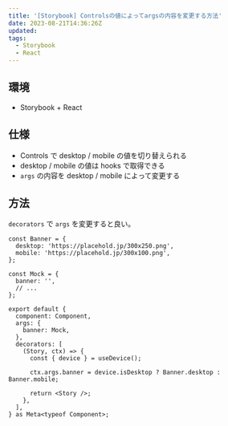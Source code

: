 ```yaml
---
title: '[Storybook] Controlsの値によってargsの内容を変更する方法'
date: 2023-08-21T14:36:26Z
updated:
tags:
  - Storybook
  - React
---
```


## 環境

- Storybook + React

## 仕様

- Controls で desktop / mobile の値を切り替えられる
- desktop / mobile の値は hooks で取得できる
- `args` の内容を desktop / mobile によって変更する

## 方法

`decorators` で `args` を変更すると良い。

```tsx
const Banner = {
  desktop: 'https://placehold.jp/300x250.png',
  mobile: 'https://placehold.jp/300x100.png',
};

const Mock = {
  banner: '',
  // ...
};

export default {
  component: Component,
  args: {
    banner: Mock,
  },
  decorators: [
    (Story, ctx) => {
      const { device } = useDevice();

      ctx.args.banner = device.isDesktop ? Banner.desktop : Banner.mobile;

      return <Story />;
    },
  ],
} as Meta<typeof Component>;
```
